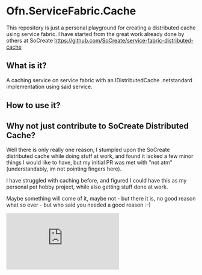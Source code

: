 # Ofn.ServiceFabric.Cache

This repository is just a personal playground for creating a distributed cache using service fabric.
I have started from the great work already done by others at SoCreate https://github.com/SoCreate/service-fabric-distributed-cache


## What is it?
A caching service on service fabric with an IDistributedCache .netstandard implementation using said service.

## How to use it?


## Why not just contribute to SoCreate Distributed Cache?

Well there is only really one reason, I stumpled upon the SoCreate distributed cache while doing stuff at work, and found it lacked a few minor things I would like to have, but my initial PR was met with "not atm" (understandably, im not pointing fingers here).

I have struggled with caching before, and figured I could have this as my personal pet hobby project, while also getting stuff done at work. 

Maybe something will come of it, maybe not - but there it is, no good reason what so ever - but who said you needed a good reason :-)


[![Build Status](https://dev.azure.com/Ofn/Playground/_apis/build/status/esbenbach.Ofn.ServiceFabric.Cache?branchName=master)](https://dev.azure.com/Ofn/Playground/_build/latest?definitionId=1&branchName=master)
